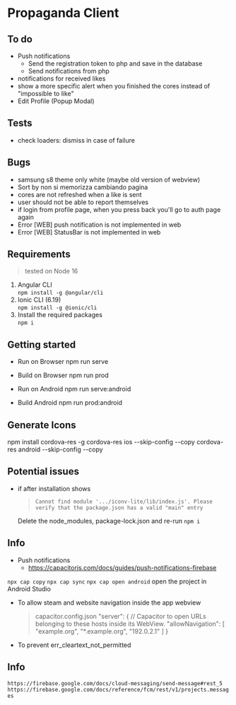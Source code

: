 # Propaganda Client

## To do
- Push notifications
  - Send the registration token to php and save in the database
  - Send notifications from php
- notifications for received likes
- show a more specific alert when you finished the cores instead of "impossible to like"
- Edit Profile (Popup Modal)


## Tests
- check loaders: dismiss in case of failure

## Bugs
- samsung s8 theme only white (maybe old version of webview)
- Sort by non si memorizza cambiando pagina
- cores are not refreshed when a like is sent
- user should not be able to report themselves
- if login from profile page, when you press back you'll go to auth page again
- Error [WEB] push notification is not implemented in web
- Error [WEB] StatusBar is not implemented in web


## Requirements

> tested on Node 16

1. Angular CLI \
    `npm install -g @angular/cli`
3. Ionic CLI (6.19) \
    `npm install -g @ionic/cli`
4. Install the required packages \
    `npm i`

## Getting started

- Run on Browser
    npm run serve

- Build on Browser
    npm run prod

- Run on Android
    npm run serve:android

- Build Android
    npm run prod:android

## Generate Icons
npm install cordova-res -g
cordova-res ios --skip-config --copy
cordova-res android --skip-config --copy

## Potential issues
- if after installation shows 
    > `Cannot find module '.../iconv-lite/lib/index.js'. Please verify that the package.json has a valid "main" entry`
   
    Delete the node_modules, package-lock.json and re-run `npm i`

## Info
- Push notifications
  - https://capacitorjs.com/docs/guides/push-notifications-firebase


`npx cap copy`
`npx cap sync`
`npx cap open android` open the project in Android Studio

- To allow steam and website navigation inside the app webview
  > capacitor.config.json
  "server": {
    // Capacitor to open URLs belonging to these hosts inside its WebView.
    "allowNavigation": [
      "example.org",
      "*.example.org",
      "192.0.2.1"
    ]
  }

- To prevent err_cleartext_not_permitted
    <application android:usesCleartextTraffic="true">

## Info
`https://firebase.google.com/docs/cloud-messaging/send-message#rest_5`
`https://firebase.google.com/docs/reference/fcm/rest/v1/projects.messages`